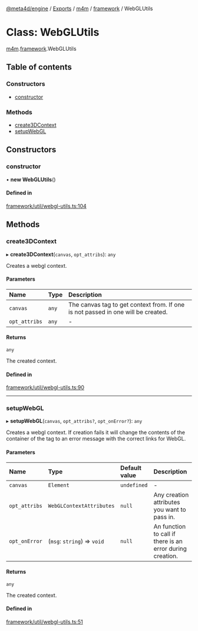 [@meta4d/engine](../README.md) / [Exports](../modules.md) / [m4m](../modules/m4m.md) / [framework](../modules/m4m.framework.md) / WebGLUtils

# Class: WebGLUtils

[m4m](../modules/m4m.md).[framework](../modules/m4m.framework.md).WebGLUtils

## Table of contents

### Constructors

- [constructor](m4m.framework.WebGLUtils.md#constructor)

### Methods

- [create3DContext](m4m.framework.WebGLUtils.md#create3dcontext)
- [setupWebGL](m4m.framework.WebGLUtils.md#setupwebgl)

## Constructors

### constructor

• **new WebGLUtils**()

#### Defined in

[framework/util/webgl-utils.ts:104](https://github.com/meta4d-me/meta4d-engine/blob/cf6bfe6/src/framework/util/webgl-utils.ts#L104)

## Methods

### create3DContext

▸ **create3DContext**(`canvas`, `opt_attribs`): `any`

Creates a webgl context.

#### Parameters

| Name | Type | Description |
| :------ | :------ | :------ |
| `canvas` | `any` | The canvas tag to get context     from. If one is not passed in one will be created. |
| `opt_attribs` | `any` | - |

#### Returns

`any`

The created context.

#### Defined in

[framework/util/webgl-utils.ts:90](https://github.com/meta4d-me/meta4d-engine/blob/cf6bfe6/src/framework/util/webgl-utils.ts#L90)

___

### setupWebGL

▸ **setupWebGL**(`canvas`, `opt_attribs?`, `opt_onError?`): `any`

Creates a webgl context. If creation fails it will
change the contents of the container of the <canvas>
tag to an error message with the correct links for WebGL.

#### Parameters

| Name | Type | Default value | Description |
| :------ | :------ | :------ | :------ |
| `canvas` | `Element` | `undefined` | - |
| `opt_attribs` | `WebGLContextAttributes` | `null` | Any     creation attributes you want to pass in. |
| `opt_onError` | (`msg`: `string`) => `void` | `null` | An function to call     if there is an error during creation. |

#### Returns

`any`

The created context.

#### Defined in

[framework/util/webgl-utils.ts:51](https://github.com/meta4d-me/meta4d-engine/blob/cf6bfe6/src/framework/util/webgl-utils.ts#L51)
